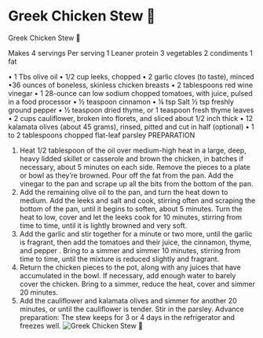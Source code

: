 # Greek Chicken Stew 🍗

Greek Chicken Stew 🍗 

Makes 4 servings
Per serving
1 Leaner protein
3 vegetables
2 condiments
1 fat

• 1 Tbs olive oil
• 1/2 cup leeks, chopped
• 2 garlic cloves (to taste), minced
•36 ounces of boneless, skinless chicken breasts
• 2 tablespoons red wine vinegar
• 1 28-ounce can low sodium chopped tomatoes, with juice, pulsed in a food processor
• ½ teaspoon cinnamon
• ¼ tsp Salt
½ tsp freshly ground pepper
• ½ teaspoon dried thyme, or 1 teaspoon fresh thyme leaves
• 2 cups cauliflower, broken into florets, and sliced about 1/2 inch thick
• 12 kalamata olives (about 45 grams), rinsed, pitted and cut in half (optional)
• 1 to 2 tablespoons chopped flat-leaf parsley
PREPARATION
1. Heat 1/2 tablespoon of the oil over medium-high heat in a large, deep, heavy lidded skillet or casserole and brown the chicken, in batches if necessary, about 5 minutes on each side. Remove the pieces to a plate or bowl as they’re browned. Pour off the fat from the pan. Add the vinegar to the pan and scrape up all the bits from the bottom of the pan.
2. Add the remaining olive oil to the pan, and turn the heat down to medium. Add the leeks and salt and cook, stirring often and scraping the bottom of the pan, until it begins to soften, about 5 minutes. Turn the heat to low, cover and let the leeks cook for 10 minutes, stirring from time to time, until it is lightly browned and very soft.
3. Add the garlic and stir together for a minute or two more, until the garlic is fragrant, then add the tomatoes and their juice, the cinnamon, thyme, and pepper . Bring to a simmer and simmer 10 minutes, stirring from time to time, until the mixture is reduced slightly and fragrant.
4. Return the chicken pieces to the pot, along with any juices that have accumulated in the bowl. If necessary, add enough water to barely cover the chicken. Bring to a simmer, reduce the heat, cover and simmer 20 minutes.
5. Add the cauliflower and kalamata olives and simmer for another 20 minutes, or until the cauliflower is tender. Stir in the parsley.
Advance preparation: The stew keeps for 3 or 4 days in the refrigerator and freezes well.
![Greek Chicken Stew 🍗](/images/Greek%20Chicken%20Stew%20🍗.png)

